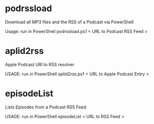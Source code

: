 # podrssload

Download all MP3 files and the RSS of a Podcast via PowerShell

Usage: run in PowerShell podrssload.ps1 \< URL to Podcast RSS Feed \> 

# aplid2rss

Apple Podcast URl to RSS resolver

USAGE: run in PowerShell aplid2rss.ps1 \< URL to Apple Podcast Entry \>

# episodeList

Lists Episodes from a Podcast RSS Feed

USAGE: run in PowerShell episodeList \< URL to RSS Feed \>
